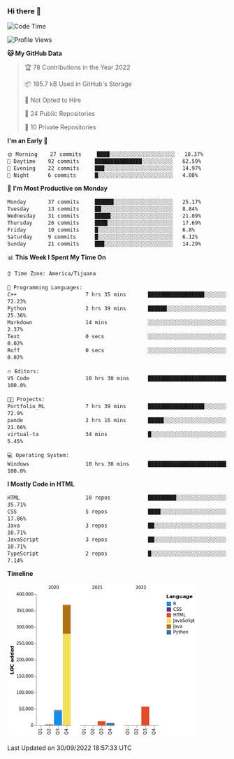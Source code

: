 ### Hi there 👋

<!--START_SECTION:waka-->
![Code Time](http://img.shields.io/badge/Code%20Time-122%20hrs%2014%20mins-blue)

![Profile Views](http://img.shields.io/badge/Profile%20Views-0-blue)

**🐱 My GitHub Data** 

> 🏆 78 Contributions in the Year 2022
 > 
> 📦 195.7 kB Used in GitHub's Storage 
 > 
> 🚫 Not Opted to Hire
 > 
> 📜 24 Public Repositories 
 > 
> 🔑 10 Private Repositories  
 > 
**I'm an Early 🐤** 

```text
🌞 Morning    27 commits     ████░░░░░░░░░░░░░░░░░░░░░   18.37% 
🌆 Daytime    92 commits     ███████████████░░░░░░░░░░   62.59% 
🌃 Evening    22 commits     ███░░░░░░░░░░░░░░░░░░░░░░   14.97% 
🌙 Night      6 commits      █░░░░░░░░░░░░░░░░░░░░░░░░   4.08%

```
📅 **I'm Most Productive on Monday** 

```text
Monday       37 commits     ██████░░░░░░░░░░░░░░░░░░░   25.17% 
Tuesday      13 commits     ██░░░░░░░░░░░░░░░░░░░░░░░   8.84% 
Wednesday    31 commits     █████░░░░░░░░░░░░░░░░░░░░   21.09% 
Thursday     26 commits     ████░░░░░░░░░░░░░░░░░░░░░   17.69% 
Friday       10 commits     █░░░░░░░░░░░░░░░░░░░░░░░░   6.8% 
Saturday     9 commits      █░░░░░░░░░░░░░░░░░░░░░░░░   6.12% 
Sunday       21 commits     ███░░░░░░░░░░░░░░░░░░░░░░   14.29%

```


📊 **This Week I Spent My Time On** 

```text
⌚︎ Time Zone: America/Tijuana

💬 Programming Languages: 
C++                      7 hrs 35 mins       ██████████████████░░░░░░░   72.23% 
Python                   2 hrs 39 mins       ██████░░░░░░░░░░░░░░░░░░░   25.36% 
Markdown                 14 mins             ░░░░░░░░░░░░░░░░░░░░░░░░░   2.37% 
Text                     0 secs              ░░░░░░░░░░░░░░░░░░░░░░░░░   0.02% 
Roff                     0 secs              ░░░░░░░░░░░░░░░░░░░░░░░░░   0.02%

🔥 Editors: 
VS Code                  10 hrs 30 mins      █████████████████████████   100.0%

🐱‍💻 Projects: 
Portfolio_ML             7 hrs 39 mins       ██████████████████░░░░░░░   72.9% 
pande                    2 hrs 16 mins       █████░░░░░░░░░░░░░░░░░░░░   21.66% 
virtual-ta               34 mins             █░░░░░░░░░░░░░░░░░░░░░░░░   5.45%

💻 Operating System: 
Windows                  10 hrs 30 mins      █████████████████████████   100.0%

```

**I Mostly Code in HTML** 

```text
HTML                     10 repos            █████████░░░░░░░░░░░░░░░░   35.71% 
CSS                      5 repos             ████░░░░░░░░░░░░░░░░░░░░░   17.86% 
Java                     3 repos             ██░░░░░░░░░░░░░░░░░░░░░░░   10.71% 
JavaScript               3 repos             ██░░░░░░░░░░░░░░░░░░░░░░░   10.71% 
TypeScript               2 repos             █░░░░░░░░░░░░░░░░░░░░░░░░   7.14%

```


**Timeline**

![Chart not found](https://raw.githubusercontent.com/Aarushi-Pandey/Aarushi-Pandey/main/charts/bar_graph.png) 


 Last Updated on 30/09/2022 18:57:33 UTC
<!--END_SECTION:waka-->
